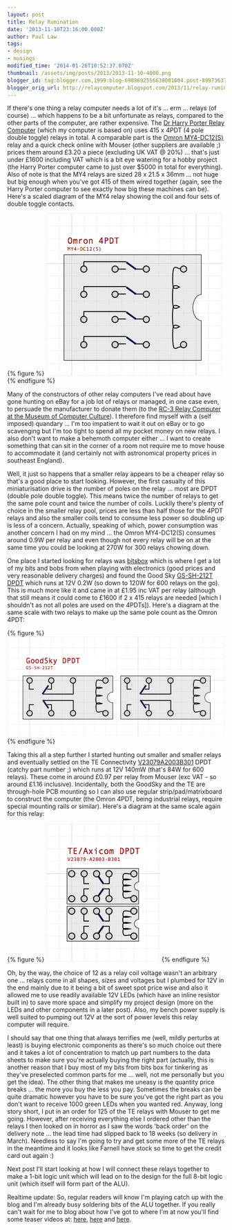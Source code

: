```yaml
---
layout: post
title: Relay Rumination
date: '2013-11-10T23:16:00.000Z'
author: Paul Law
tags:
- design
- musings
modified_time: '2014-01-26T10:52:37.070Z'
thumbnail: /assets/img/posts/2013/2013-11-10-4000.png
blogger_id: tag:blogger.com,1999:blog-6989692556630001604.post-8997363704019148221
blogger_orig_url: http://relaycomputer.blogspot.com/2013/11/relay-rumination.html
---
```


If there's one thing a relay computer needs a lot of it's ... erm ... relays 
(of course) ... which happens to be a bit unfortunate as relays, compared to 
the other parts of the computer, are rather expensive. The 
[Dr Harry Porter Relay Computer](http://web.cecs.pdx.edu/~harry/Relay/index.html) 
(which my computer is based on) uses 415 x 
4PDT (4 pole double toggle) relays in total. A comparable part is the [Omron MY4-DC12(S)](http://www.mouser.com/ds/2/307/my_dsheet_gwj111-e1-03-42531.pdf) relay and a quick check online with 
Mouser (other suppliers are available ;) prices them around £3.20 a piece 
(excluding UK VAT @ 20%) ... that's just under £1600 including VAT which is a 
bit eye watering for a hobby project (the Harry Porter computer came to just 
over $5000 in total for everything). Also of note is that the MY4 relays are 
sized 28 x 21.5 x 36mm ... not huge but big enough when you've got 415 of them 
wired together (again, see the Harry Porter computer to see exactly how big 
these machines can be). Here's a scaled diagram of the MY4 relay showing the 
coil and four sets of double toggle contacts.

{% figure %}
![Omron 4PDT Relay (0.1inch grid)](/assets/img/posts/2013/2013-11-10-0000.png)
{% endfigure %}

Many of the constructors of 
other relay computers I've read about have gone hunting on eBay for a job lot 
of relays or managed, in one case even, to persuade the manufacturer to donate 
them (to the [RC-3 Relay Computer at the Museum of Computer Culture](http://www.computerculture.org/projects/rc3/)). I 
therefore find myself with a (self imposed) quandary ... I'm too impatient to 
wait it out on eBay or to go scavenging but I'm too tight to spend all my 
pocket money on new relays. I also don't want to make a behemoth computer 
either ... I want to create something that can sit in the corner of a room not 
require me to move house to accommodate it (and certainly not with 
astronomical property prices in southeast England).

Well, it just 
so happens that a smaller relay appears to be a cheaper relay so that's a good 
place to start looking. However, the first casualty of this miniaturisation 
drive is the number of poles on the relay ... most are DPDT (double pole 
double toggle). This means twice the number of relays to get the same pole 
count and twice the number of coils. Luckily there's plenty of choice in the 
smaller relay pool, prices are less than half those for the 4PDT relays and 
also the smaller coils tend to consume less power so doubling up is less of a 
concern. Actually, speaking of which, power consumption was another concern I 
had on my mind ... the Omron MY4-DC12(S) consumes around 0.9W per relay and 
even though not every relay will be on at the same time you could be looking 
at 270W for 300 relays chowing down.

One place I started looking 
for relays was [bitsbox](http://www.bitsbox.co.uk/) 
which is where I get a lot of my bits and bobs from when playing with 
electronics (good prices and very reasonable delivery charges) and found the 
Good Sky [GS-SH-212T DPDT](http://www.bitsbox.co.uk/data/switches/sig_relay.pdf) 
which runs at 12V 0.2W (so down to 120W 
for 600 relays on the go). This is much more like it and came in at £1.95 inc 
VAT per relay (although that still means it could come to £1600 if 2 x 415 
relays are needed [which I shouldn't as not all poles are used on the 4PDTs]). 
Here's a diagram at the same scale with two relays to make up the same pole 
count as the Omron 4PDT:

{% figure %}
![GoodSky DPDT Relays (0.1 inch grid)](/assets/img/posts/2013/2013-11-10-0001.png)
{% endfigure %}

Taking this all a 
step further I started hunting out smaller and smaller relays and eventually 
settled on the TE Connectivity [V23079A2003B301](http://www.mouser.com/ds/2/418/NG_SS_108-98002_W_P2-196265.pdf) DPDT (catchy part number ;) which runs at 
12V 140mW (that's 84W for 600 relays). These come in around £0.97 per relay 
from Mouser (exc VAT - so around £1.16 inclusive). Incidentally, both the 
GoodSky and the TE are through-hole PCB mounting so I can also use regular 
strip/pad/matrixboard to construct the computer (the Omron 4PDT, being 
industrial relays, require special mounting rails or similar). Here's a 
diagram at the same scale again for this relay:

{% figure %}
![TE DPDT Relays (0.1 inch grid)](/assets/img/posts/2013/2013-11-10-0002.png)
{% endfigure %}

Oh, by the way, the 
choice of 12 as a relay coil voltage wasn't an arbitrary one ... relays come 
in all shapes, sizes and voltages but I plumbed for 12V in the end mainly due 
to it being a bit of sweet spot price wise and also it allowed me to use 
readily available 12V LEDs (which have an inline resistor built in) to save 
more space and simplify my project design (more on the LEDs and other 
components in a later post). Also, my bench power supply is well suited to 
pumping out 12V at the sort of power levels this relay computer will 
require.

I should say that one thing that always terrifies me 
(well, mildly perturbs at least) is buying electronic components as there's so 
much choice out there and it takes a lot of concentration to match up part 
numbers to the data sheets to make sure you're actually buying the right part 
(actually, this is another reason that I buy most of my bits from bits box for 
tinkering as they've preselected common parts for me ... well, not me 
personally but you get the idea). The other thing that makes me uneasy is the 
quantity price breaks ... the more you buy the less you pay. Sometimes the 
breaks can be quite dramatic however you have to be sure you've got the right 
part as you don't want to receive 1000 green LEDs when you wanted red. Anyway, 
long story short, I put in an order for 125 of the TE relays with Mouser to 
get me going. However, after receiving everything else I ordered other than 
the relays I then looked on in horror as I saw the words 'back order' on the 
delivery note ... the lead time had slipped back to 18 weeks (so delivery in 
March). Needless to say I'm going to try and get some more of the TE relays in 
the meantime and it looks like Farnell have stock so time to get the credit 
card out again :)

Next post I'll start looking at how I will 
connect these relays together to make a 1-bit logic unit which will lead on to 
the design for the full 8-bit logic unit (which itself will form part of the 
ALU).

Realtime update: So, regular readers will know I'm playing 
catch up with the blog and I'm already busy soldering bits of the ALU 
together. If you really can't wait for me to blog about how I've got to where 
I'm at now you'll find some teaser videos at: 
[here](http://www.youtube.com/watch?v=v5X9MSLctaM), 
[here](http://www.youtube.com/watch?v=FYBwbvHwhFc) and 
[here](http://www.youtube.com/watch?v=bl5los2hLNQ). 